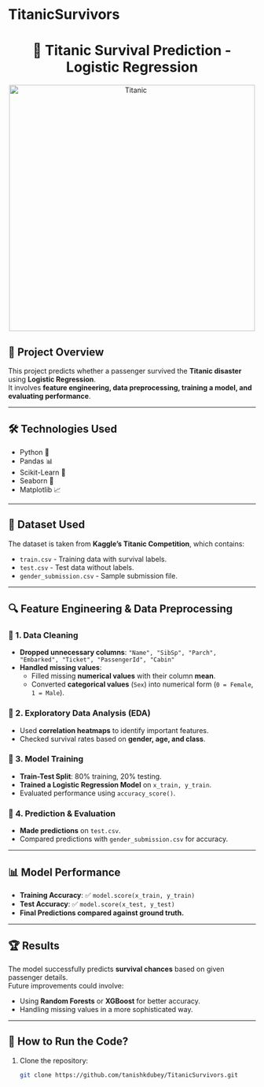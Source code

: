# TitanicSurvivors
<h1 align="center">🚢 Titanic Survival Prediction - Logistic Regression</h1>

<p align="center">
  <img src="https://upload.wikimedia.org/wikipedia/commons/6/6e/Titanic_PCS.jpg" width="500" alt="Titanic">
</p>

## 📌 Project Overview
This project predicts whether a passenger survived the **Titanic disaster** using **Logistic Regression**.  
It involves **feature engineering, data preprocessing, training a model, and evaluating performance**.

---

## 🛠️ Technologies Used
- Python 🐍
- Pandas 📊
- Scikit-Learn 🤖
- Seaborn 🎨
- Matplotlib 📈

---

## 📂 Dataset Used
The dataset is taken from **Kaggle’s Titanic Competition**, which contains:
- `train.csv` - Training data with survival labels.
- `test.csv` - Test data without labels.
- `gender_submission.csv` - Sample submission file.

---

## 🔍 Feature Engineering & Data Preprocessing

### 🔹 1. **Data Cleaning**
- **Dropped unnecessary columns**: `"Name", "SibSp", "Parch", "Embarked", "Ticket", "PassengerId", "Cabin"`
- **Handled missing values**:
  - Filled missing **numerical values** with their column **mean**.
  - Converted **categorical values** (`Sex`) into numerical form (`0 = Female`, `1 = Male`).

### 🔹 2. **Exploratory Data Analysis (EDA)**
- Used **correlation heatmaps** to identify important features.
- Checked survival rates based on **gender, age, and class**.

### 🔹 3. **Model Training**
- **Train-Test Split**: 80% training, 20% testing.
- **Trained a Logistic Regression Model** on `x_train, y_train`.
- Evaluated performance using `accuracy_score()`.

### 🔹 4. **Prediction & Evaluation**
- **Made predictions** on `test.csv`.
- Compared predictions with `gender_submission.csv` for accuracy.

---

## 📊 Model Performance
- **Training Accuracy**: ✅ `model.score(x_train, y_train)`
- **Test Accuracy**: ✅ `model.score(x_test, y_test)`
- **Final Predictions compared against ground truth.**

---

## 🏆 Results
The model successfully predicts **survival chances** based on given passenger details.  
Future improvements could involve:
- Using **Random Forests** or **XGBoost** for better accuracy.
- Handling missing values in a more sophisticated way.

---

## 🚀 How to Run the Code?
1. Clone the repository:  
   ```bash
   git clone https://github.com/tanishkdubey/TitanicSurvivors.git

